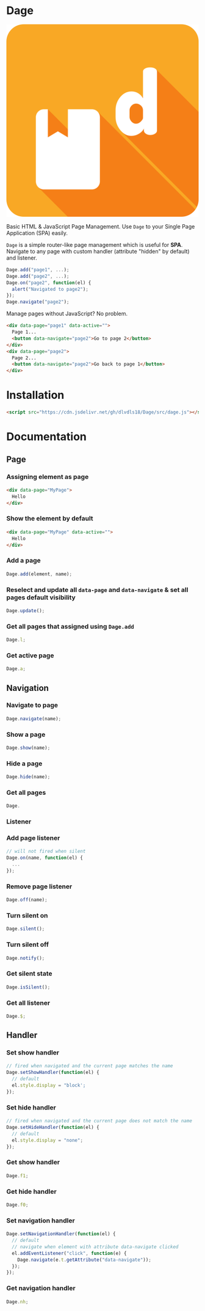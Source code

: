 # Dage

![Dage](dage.png)

Basic HTML &amp; JavaScript Page Management.
Use `Dage` to your Single Page Application (SPA) easily.

`Dage` is a simple router-like page management which is useful for **SPA**.
Navigate to any page with custom handler (attribute "hidden" by default) and listener.

```js
Dage.add("page1", ...);
Dage.add("page2", ...);
Dage.on("page2", function(el) {
  alert("Navigated to page2");
});
Dage.navigate("page2");
```

Manage pages without JavaScript? No problem.

```html
<div data-page="page1" data-active="">
  Page 1...
  <button data-navigate="page2">Go to page 2</button>
</div>
<div data-page="page2">
  Page 2...
  <button data-navigate="page2">Go back to page 1</button>
</div>
```

# Installation
```html
<script src="https://cdn.jsdelivr.net/gh/dlvdls18/Dage/src/dage.js"></script>
```

# Documentation
## Page
### Assigning element as page
```html
<div data-page="MyPage">
  Hello
</div>
```

### Show the element by default
```html
<div data-page="MyPage" data-active="">
  Hello
</div>
```

### Add a page
```js
Dage.add(element, name);
```

### Reselect and update all `data-page` and `data-navigate` &amp; set all pages default visibility
```js
Dage.update();
```

### Get all pages that assigned using `Dage.add`
```js
Dage.l;
```

### Get active page
```js
Dage.a;
```

## Navigation
### Navigate to page
```js
Dage.navigate(name);
```

### Show a page
```js
Dage.show(name);
```

### Hide a page
```js
Dage.hide(name);
```

### Get all pages
```js
Dage.
```

### Listener
### Add page listener
```js
// will not fired when silent
Dage.on(name, function(el) {
  ...
});
```

### Remove page listener
```js
Dage.off(name);
```

### Turn silent on
```js
Dage.silent();
```

### Turn silent off
```js
Dage.notify();
```

### Get silent state
```js
Dage.isSilent();
```

### Get all listener
```js
Dage.$;
```

## Handler
### Set show handler
```js
// fired when navigated and the current page matches the name
Dage.setShowHandler(function(el) {
  // default
  el.style.display = "block';
});
```

### Set hide handler
```js
// fired when navigated and the current page does not match the name
Dage.setHideHandler(function(el) {
  // default
  el.style.display = "none";
});
```

### Get show handler
```js
Dage.f1;
```

### Get hide handler
```js
Dage.f0;
```

### Set navigation handler
```js
Dage.setNavigationHandler(function(el) {
  // default
  // navigate when element with attribute data-navigate clicked
  el.addEventListener("click", function(e) {
    Dage.navigate(e.t.getAttribute("data-navigate"));
  });
});
```

### Get navigation handler
```js
Dage.nh;
```
